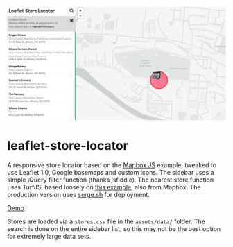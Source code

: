 ![](img.png)

# leaflet-store-locator
A responsive store locator based on the [Mapbox JS](https://www.mapbox.com/help/building-a-store-locator/) example, tweaked to use Leaflet 1.0, Google basemaps and custom icons. The sidebar uses a simple jQuery filter function (thanks jsfiddle). The nearest store function uses TurfJS, based loosely on [this example](https://www.mapbox.com/blog/coffee-with-turf/), also from Mapbox. The production version uses [surge.sh](https://surge.sh) for deployment.

[Demo](https://getbounds.com/leaflet-store-locator/demo.html)

Stores are loaded via a ``stores.csv`` file in the ``assets/data/`` folder. The search is done on the entire sidebar list, so this may not be the best option for extremely large data sets. 
